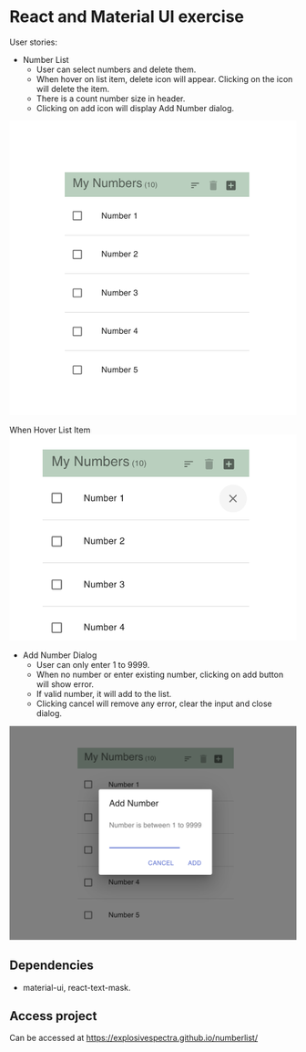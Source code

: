 
# React and Material UI exercise

User stories:
* Number List 
    - User can select numbers and delete them.
    - When hover on list item, delete icon will appear.  Clicking on the icon will delete the item.
    - There is a count number size in header.
    - Clicking on add icon will display Add Number dialog.

![Number List](docs/images/NumberList.png)

When Hover List Item
![Number List Hover](docs/images/NumberListHover.png)

* Add Number Dialog
    - User can only enter 1 to 9999.
    - When no number or enter existing number, clicking on add button will show error.
    - If valid number, it will add to the list.
    - Clicking cancel will remove any error, clear the input and close dialog.

![Add Dialog](docs/images/AddNumber.png)

## Dependencies
- material-ui, react-text-mask.

## Access project

Can be accessed at https://explosivespectra.github.io/numberlist/

